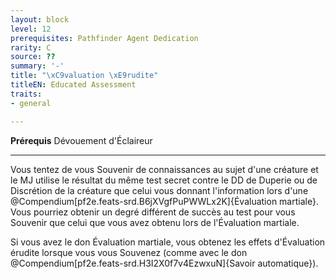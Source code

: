 ```yaml
---
layout: block
level: 12
prerequisites: Pathfinder Agent Dedication
rarity: C
source: ??
summary: '-'
title: "\xC9valuation \xE9rudite"
titleEN: Educated Assessment
traits:
- general

---
```


<p><span id="ctl00_MainContent_DetailedOutput"><strong>Prérequis</strong> Dévouement d'Éclaireur<br></span></p>
<hr>
<p>Vous tentez de vous Souvenir de connaissances au sujet d'une créature et le MJ utilise le résultat du même test secret contre le DD de Duperie ou de Discrétion de la créature que celui vous donnant l'information lors d'une @Compendium[pf2e.feats-srd.B6jXVgfPuPWWLx2K]{Évaluation martiale}. Vous pourriez obtenir un degré différent de succès au test pour vous Souvenir que celui que vous avez obtenu lors de l'Évaluation martiale.<p></p>Si vous avez le don Évaluation martiale, vous obtenez les effets d'Évaluation érudite lorsque vous vous Souvenez (comme avec le don @Compendium[pf2e.feats-srd.H3I2X0f7v4EzwxuN]{Savoir automatique}).&nbsp;&nbsp;</p>